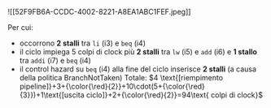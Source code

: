 ![[52F9FB6A-CCDC-4002-8221-A8EA1ABC1FEF.jpeg]]

Per cui:
- occorrono **2 stalli** tra `li` (i3) e `beq` (i4)
- il ciclo impiega 5 colpi di clock più **2 stalli** tra `lw` (i5) e `add` (i6) e **1 stallo** tra `addi` (i7) e `beq` (i4)
- il control hazard su `beq` (i4) alla fine del ciclo inserisce **2 stalli** (a causa della politica BranchNotTaken)
Totale: $4 \text{[riempimento pipeline]}+3+{\color{\red}{2}}+10\cdot(5+{\color{\red}{3}})+1\text{[uscita ciclo]}+2+{\color{\red}{2}}=94\text{ colpi di clock}$
